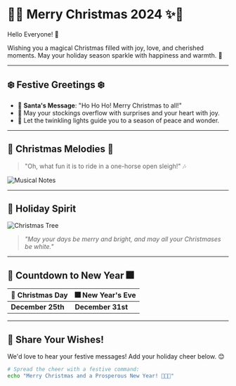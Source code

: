# 🎄✨ Merry Christmas 2024 ✨🎁

Hello Everyone! 🎉

Wishing you a magical Christmas filled with joy, love, and cherished moments. May your holiday season sparkle with happiness and warmth. 🌟

---

## ❄️ Festive Greetings ❄️

- 🎅 **Santa's Message**: "Ho Ho Ho! Merry Christmas to all!"
- 🎁 May your stockings overflow with surprises and your heart with joy.
- 🌟 Let the twinkling lights guide you to a season of peace and wonder.

---

## 🎵 Christmas Melodies 🎵

> "Oh, what fun it is to ride in a one-horse open sleigh!" 🎶

![Musical Notes](https://upload.wikimedia.org/wikipedia/commons/thumb/6/65/Musical_notes.svg/512px-Musical_notes.svg.png)

---

## 🎄 Holiday Spirit

![Christmas Tree](https://upload.wikimedia.org/wikipedia/commons/thumb/4/48/Christmas_tree_illuminated.jpg/800px-Christmas_tree_illuminated.jpg)

> *"May your days be merry and bright, and may all your Christmases be white."*

---

## 🎉 Countdown to New Year 🎆

| 🎄 Christmas Day | 🎆 New Year's Eve |
|------------------|-------------------|
| **December 25th** | **December 31st** |

---

## 📝 Share Your Wishes!

We'd love to hear your festive messages! Add your holiday cheer below. 😊

```bash
# Spread the cheer with a festive command:
echo "Merry Christmas and a Prosperous New Year! 🎄✨🎆"
```
